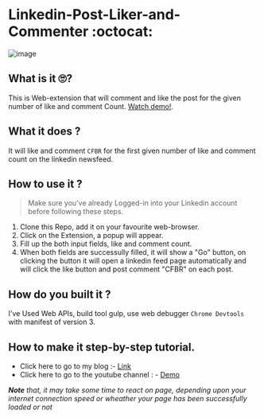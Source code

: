 # Linkedin-Post-Liker-and-Commenter  :octocat: 
![image](https://github.com/CaptainTron/Linkedin-Post-Liker-and-Commenter/assets/94986377/c5fd01e9-46b7-4f16-92ee-8fcbb3bc49ff)
## What is it 🙄?  
This is Web-extension that will comment and like the post for the given number of like and comment Count. [Watch demo!](https://youtu.be/p-Up19eNgL4).  


## What it does ?
It will like and comment ```CFBR``` for the first given number of like and comment count on the linkedin newsfeed.

## How to use it ?
> Make sure you've already Logged-in into your Linkedin account before following these steps.
1. Clone this Repo, add it on your favourite web-browser.  
2. Click on the Extension, a popup will appear.
3. Fill up the both input fields, like and comment count.
4. When both fields are successully filled, it will show a "Go" button, on clicking the button it will open a linkedin feed page automatically and will click the like button and post comment "CFBR" on each post.

## How do you built it ?
 I've Used Web APIs, build tool gulp, use web debugger ```Chrome Devtools``` with manifest of version 3.  

## How to make it step-by-step tutorial.  
- Click here to go to my blog :- [Link](https://develop4you.hashnode.dev/creating-advance-web-extension)
- Click here to go to the youtube channel : - [Demo](https://youtu.be/p-Up19eNgL4)

_**Note** that, it may take some time to react on page, depending upon your internet connection speed or wheather your page has been successfully loaded or not_  
